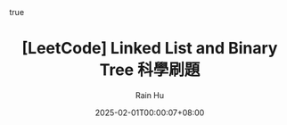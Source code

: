 ---
title: "[LeetCode] Linked List and Binary Tree 科學刷題"
tags: ["Leetcode", "Linked List", "Binary Tree"]
date: 2025-02-01T00:00:07+08:00
draft: false
Categories: Leetcode
author: "Rain Hu"
showToc: true
TocOpen: true
math: true
hidemeta: false
canonicalURL: "https://intervalrain.github.io/"
disableHLJS: true
disableShare: true
disableHLJS: false
hideSummary: false
searchHidden: false
ShowReadingTime: true
ShowBreadCrumbs: true
ShowPostNavLinks: true
ShowCodeCopyButtons: true
---